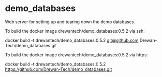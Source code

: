# demo_databases
Web server for setting up and tearing down the demo databases.

To build the docker image drewantech/demo_databases:0.5.2 via ssh:

docker build -t drewantech/demo_databases:0.5.2 git@github.com:Drewan-Tech/demo_databases.git

To build the docker image drewantech/demo_databases:0.5.2 via https:

docker build -t drewantech/demo_databases:0.5.2 https://github.com/Drewan-Tech/demo_databases.git
